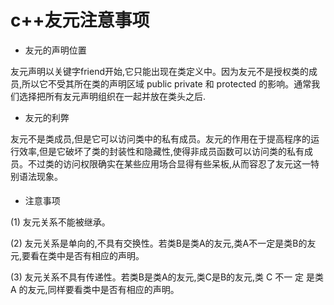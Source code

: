 # c++友元注意事项

    

* 友元的声明位置

友元声明以关键字friend开始,它只能出现在类定义中。因为友元不是授权类的成员,所以它不受其所在类的声明区域 public private 和 protected 的影响。通常我们选择把所有友元声明组织在一起并放在类头之后.

* 友元的利弊    

友元不是类成员,但是它可以访问类中的私有成员。友元的作用在于提高程序的运行效率,但是它破坏了类的封装性和隐藏性,使得非成员函数可以访问类的私有成员。不过类的访问权限确实在某些应用场合显得有些呆板,从而容忍了友元这一特别语法现象。     

* 注意事项

\(1\) 友元关系不能被继承。

\(2\) 友元关系是单向的,不具有交换性。若类B是类A的友元,类A不一定是类B的友元,要看在类中是否有相应的声明。

\(3\) 友元关系不具有传递性。若类B是类A的友元,类C是B的友元,类 C 不一 定 是类 A 的友元,同样要看类中是否有相应的声明。
